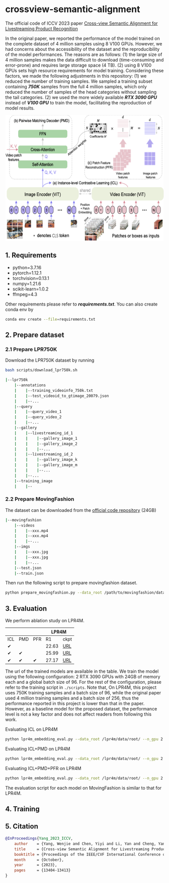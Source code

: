 # crossview-semantic-alignment

The official code of ICCV 2023 paper
[Cross-view Semantic Alignment for Livestreaming Product Recognition](https://openaccess.thecvf.com/content/ICCV2023/html/Yang_Cross-view_Semantic_Alignment_for_Livestreaming_Product_Recognition_ICCV_2023_paper.html)

In the original paper, we reported the performance of the model trained on the complete dataset of 4 million samples using 8 V100 GPUs. However, we had concerns about the accessibility of the dataset and the reproducibility of the model performances. The reasons are as follows: (1) the large size of 4 million samples makes the data difficult to download (time-consuming and error-prone) and requires large storage space (4 TB). (2) using 8 V100 GPUs sets high resource requirements for model training. Considering these factors, we made the following adjustments in this repository: (1) we reduced the number of training samples. We sampled a training subset containing ***750K*** samples from the full 4 million samples, which only reduced the number of samples of the head categories without sampling the tail categories. (2) we used the more widely available ***RTX 3090 GPU*** instead of ***V100 GPU*** to train the model, facilitating the reproduction of model results.

<p align="center">
  <img width="600" height="400" src="./images/model.png">
</p>

## 1. Requirements
+ python=3.7.16
+ pytorch=1.12.1
+ torchvision=0.13.1
+ numpy=1.21.6
+ scikit-learn=1.0.2
+ ffmpeg=4.3
  
Other requirements please refer to ***requirements.txt***. You can also create conda env by
```bash
conda env create --file=requirements.txt
```

## 2. Prepare dataset
### 2.1 Prepare LPR750K
Download the LPR750K dataset by running
```bash
bash scripts/download_lpr750k.sh
```
```bash
|--lpr750k
    |--annotations
    |    |--training_videoinfo_750k.txt
    |    |--test_videoid_to_gtimage_20079.json
    |    |--...
    |--query
    |    |--query_video_1
    |    |--query_video_2
    |    |--...
    |--gallery
    |    |--livestreaming_id_1
    |    |    |--gallery_image_1
    |    |    |--gallery_image_2
    |    |    |--...
    |    |--livestreaming_id_2
    |    |    |--gallery_image_k
    |    |    |--gallery_image_m
    |    |    |--...
    |    |--...
    |--training_image
    |    |--
```

### 2.2 Prepare MovingFashion
The dataset can be downloaded from the [official code repository](https://github.com/HumaticsLAB/SEAM-Match-RCNN) (24GB)

```bash
|--movingfashion
    |--videos
    |    |--xxx.mp4
    |    |--xxx.mp4
    |    |--...
    |--imgs
    |    |--xxx.jpg
    |    |--xxx.jpg
    |    |--...
    |--test.json
    |--train.json
```
Then run the following script to prepare movingfashion dataset.
```bash
python prepare_movingfashion.py --data_root /path/to/movingfashion/dataset/
```

## 3. Evaluation

We perform ablation study on LPR4M.
<table align="center">
    <thead>
        <tr>
            <th colspan=3></th>
            <th colspan=2>LPR4M</th>
        </tr>
    </thead>
    <tbody>
        <tr>
            <td>ICL</td>
            <td>PMD</td>
            <td>PFR</td>
            <td>R1</td>
            <td>ckpt</td>
        </tr>
        <tr>
          <td>&#10004</td>
          <td></td>
          <td></td>
          <td>22.63</td>
          <td><a href="https://drive.google.com/file/d/1DKJRDzsYAih_LBe2eTaeIF8hK3-J6rnU/view?usp=drive_link">URL</a></td>
        </tr>
        <tr>
          <td>&#10004</td>
          <td>&#10004</td>
          <td></td>
          <td>25.99</td>
          <td><a href="https://drive.google.com/file/d/1X-cNDd8k-0NItx9-8CDqPclaxLQJlk6h/view?usp=drive_link">URL</a></td>
        </tr>
        <tr>
          <td>&#10004</td>
          <td>&#10004</td>
          <td>&#10004</td>
          <td>27.17</td>
          <td><a href="https://drive.google.com/file/d/12Mu1QuVjLs2GbU2e7NcsHMzQJqWMMOmf/view?usp=drive_link">URL</a></td>
        </tr>
    </tbody>
</table>

The url of the trained models are available in the table. 
We train the model using the following configuration: 2 RTX 3090 GPUs with 24GB of memory each and a global batch size of 96. For the rest of the configuration, please refer to the training script in  `./scripts`. Note that, On LPR4M, this project uses 750K training samples and a batch size of 96, while the original paper used 4 million training samples and a batch size of 256, thus the performance reported in this project is lower than that in the paper. However, as a baseline model for the proposed dataset, the performance level is not a key factor and does not affect readers from following this work.

 

Evaluating ICL on LPR4M
```bash
python lpr4m_embedding_eval.py --data_root /lpr4m/data/root/ --n_gpu 2 --sim_header mean_pooling  --one_stage --embedding_sim --ckpt_path /checkpoint/path
```

Evaluating ICL+PMD on LPR4M
```bash
python lpr4m_embedding_eval.py --data_root /lpr4m/data/root/ --n_gpu 2 --sim_header cross_attention --cross_num_hidden_layers 2 --embedding_sim --ckpt_path /checkpoint/path
```

Evaluating ICL+PMD+PFR on LPR4M
```bash
python lpr4m_embedding_eval.py --data_root /lpr4m/data/root/ --n_gpu 2 --sim_header cross_attention --cross_num_hidden_layers 2 --recons_feat --embedding_sim --ckpt_path /checkpoint/path
```
The evaluation script for each model on MovingFashion is similar to that for LPR4M.

## 4. Training
## 5. Citation

```bibtex
@InProceedings{Yang_2023_ICCV,
    author    = {Yang, Wenjie and Chen, Yiyi and Li, Yan and Cheng, Yanhua and Liu, Xudong and Chen, Quan and Li, Han},
    title     = {Cross-view Semantic Alignment for Livestreaming Product Recognition},
    booktitle = {Proceedings of the IEEE/CVF International Conference on Computer Vision (ICCV)},
    month     = {October},
    year      = {2023},
    pages     = {13404-13413}
}
``` 

